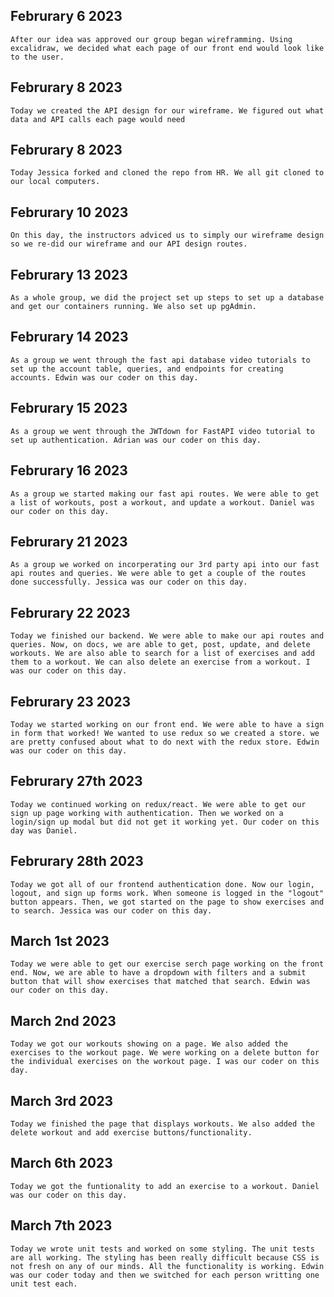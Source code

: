 ## Februrary 6 2023

    After our idea was approved our group began wireframming. Using excalidraw, we decided what each page of our front end would look like to the user.


## Februrary 8 2023

    Today we created the API design for our wireframe. We figured out what data and API calls each page would need

## Februrary 8 2023

    Today Jessica forked and cloned the repo from HR. We all git cloned to our local computers.

## Februrary 10 2023

    On this day, the instructors adviced us to simply our wireframe design so we re-did our wireframe and our API design routes.

## Februrary 13 2023

    As a whole group, we did the project set up steps to set up a database and get our containers running. We also set up pgAdmin.

## Februrary 14 2023
    As a group we went through the fast api database video tutorials to set up the account table, queries, and endpoints for creating accounts. Edwin was our coder on this day.

## Februrary 15 2023
    As a group we went through the JWTdown for FastAPI video tutorial to set up authentication. Adrian was our coder on this day.

## Februrary 16 2023
    As a group we started making our fast api routes. We were able to get a list of workouts, post a workout, and update a workout. Daniel was our coder on this day.

## Februrary 21 2023
    As a group we worked on incorperating our 3rd party api into our fast api routes and queries. We were able to get a couple of the routes done successfully. Jessica was our coder on this day.

## Februrary 22 2023
    Today we finished our backend. We were able to make our api routes and queries. Now, on docs, we are able to get, post, update, and delete workouts. We are also able to search for a list of exercises and add them to a workout. We can also delete an exercise from a workout. I was our coder on this day.

## Februrary 23 2023
    Today we started working on our front end. We were able to have a sign in form that worked! We wanted to use redux so we created a store. we are pretty confused about what to do next with the redux store. Edwin was our coder on this day.

## Februrary 27th 2023
    Today we continued working on redux/react. We were able to get our sign up page working with authentication. Then we worked on a login/sign up modal but did not get it working yet. Our coder on this day was Daniel.

## Februrary 28th 2023
    Today we got all of our frontend authentication done. Now our login, logout, and sign up forms work. When someone is logged in the "logout" button appears. Then, we got started on the page to show exercises and to search. Jessica was our coder on this day.

## March 1st 2023
    Today we were able to get our exercise serch page working on the front end. Now, we are able to have a dropdown with filters and a submit button that will show exercises that matched that search. Edwin was our coder on this day.

## March 2nd 2023
    Today we got our workouts showing on a page. We also added the exercises to the workout page. We were working on a delete button for the individual exercises on the workout page. I was our coder on this day.

## March 3rd 2023
    Today we finished the page that displays workouts. We also added the delete workout and add exercise buttons/functionality.

## March 6th 2023
    Today we got the funtionality to add an exercise to a workout. Daniel was our coder on this day.

## March 7th 2023
    Today we wrote unit tests and worked on some styling. The unit tests are all working. The styling has been really difficult because CSS is not fresh on any of our minds. All the functionality is working. Edwin was our coder today and then we switched for each person writting one unit test each.
